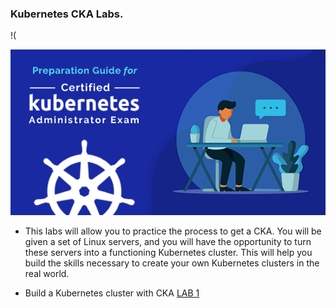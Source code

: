 ### Kubernetes CKA Labs.

!(<p align="center"><img src="images\logo-cka.png"/></p>

* This labs will allow you to practice the process to get a CKA. You will be given a set of Linux servers, and you will have the opportunity to turn these servers into a functioning Kubernetes cluster. This will help you build the skills necessary to create your own Kubernetes clusters in the real world.

* Build a Kubernetes cluster with CKA [LAB 1](resources/KC.md)

